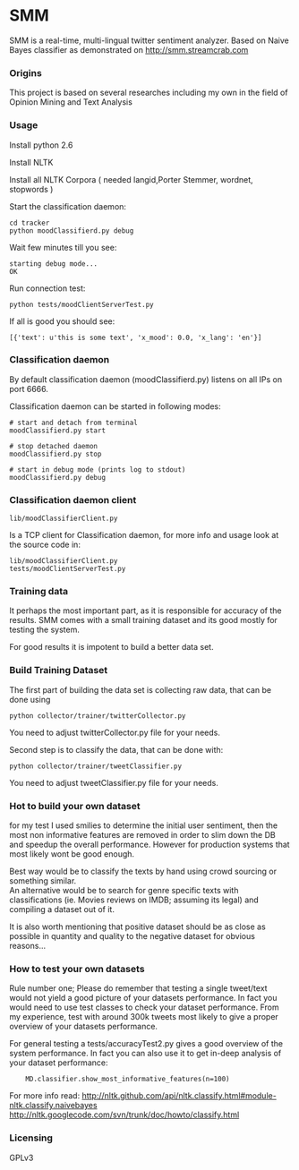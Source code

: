 SMM
==========

SMM is a real-time, multi-lingual twitter sentiment analyzer. Based on Naive Bayes classifier as demonstrated on http://smm.streamcrab.com


### Origins

This project is based on several researches including my own in the field of Opinion Mining and Text Analysis

### Usage

Install python 2.6

Install NLTK 

Install all NLTK Corpora ( needed langid,Porter Stemmer, wordnet, stopwords )

Start the classification daemon:
	
	cd tracker
	python moodClassifierd.py debug

Wait few minutes till you see:

	starting debug mode...
	OK

Run connection test:

	python tests/moodClientServerTest.py

If all is good you should see:

	[{'text': u'this is some text', 'x_mood': 0.0, 'x_lang': 'en'}]


### Classification daemon
By default classification daemon (moodClassifierd.py) listens on all IPs on port 6666.

Classification daemon can be started in following modes:

	# start and detach from terminal
	moodClassifierd.py start
	
	# stop detached daemon
	moodClassifierd.py stop

	# start in debug mode (prints log to stdout)
	moodClassifierd.py debug
	

### Classification daemon client

	lib/moodClassifierClient.py

Is a TCP client for Classification daemon, for more info and usage look at the source code in:

	lib/moodClassifierClient.py
	tests/moodClientServerTest.py


### Training data
It perhaps the most important part, as it is responsible for accuracy of the results. SMM comes with a small training dataset and its good mostly for testing the system.

For good results it is impotent to build a better data set.


### Build Training Dataset

The first part of building the data set is collecting raw data, that can be done using

	python collector/trainer/twitterCollector.py 

You need to adjust twitterCollector.py file for your needs.


Second step is to classify the data, that can be done with:

	python collector/trainer/tweetClassifier.py

You need to adjust tweetClassifier.py file for your needs.

### Hot to build your own dataset
for my test I used smilies to determine the initial user sentiment, then the most non informative features are removed in order to slim down the DB and speedup the overall performance.
However for production systems that most likely wont be good enough.

Best way would be to classify the texts by hand using crowd sourcing or something similar.  
An alternative would be to search for genre specific texts with classifications (ie. Movies reviews on IMDB; assuming its legal) and compiling a dataset out of it.

It is also worth mentioning that positive dataset should be as close as possible in quantity and quality to the negative dataset for obvious reasons...  


### How to test your own datasets

Rule number one; Please do remember that testing a single tweet/text would not yield a good picture of your datasets performance. In fact you would need to use test classes to check your dataset performance. From my experience, test with around 300k tweets most likely to give a proper overview of your datasets performance.

For general testing a tests/accuracyTest2.py gives a good overview of the system performance. In fact you can also use it to get in-deep analysis of your dataset performance:

		MD.classifier.show_most_informative_features(n=100) 


For more info read:
http://nltk.github.com/api/nltk.classify.html#module-nltk.classify.naivebayes
http://nltk.googlecode.com/svn/trunk/doc/howto/classify.html


### Licensing
GPLv3
	